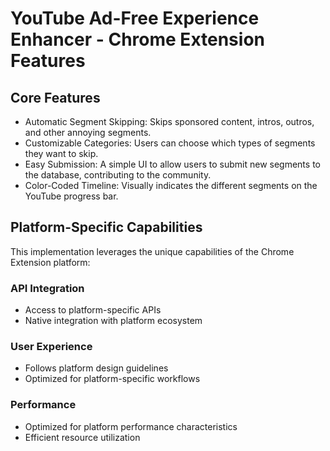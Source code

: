 # YouTube Ad-Free Experience Enhancer - Chrome Extension Features

## Core Features
- Automatic Segment Skipping: Skips sponsored content, intros, outros, and other annoying segments.
- Customizable Categories: Users can choose which types of segments they want to skip.
- Easy Submission: A simple UI to allow users to submit new segments to the database, contributing to the community.
- Color-Coded Timeline: Visually indicates the different segments on the YouTube progress bar.

## Platform-Specific Capabilities
This implementation leverages the unique capabilities of the Chrome Extension platform:

### API Integration
- Access to platform-specific APIs
- Native integration with platform ecosystem

### User Experience
- Follows platform design guidelines
- Optimized for platform-specific workflows

### Performance
- Optimized for platform performance characteristics
- Efficient resource utilization
